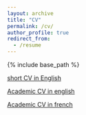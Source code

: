 ```yaml
---
layout: archive
title: "CV"
permalink: /cv/
author_profile: true
redirect_from:
  - /resume
---
```


{% include base_path %}

[short CV in English](../files/CV_TM.pdf)

[Academic CV in english](../files/cv-english-tangi-migot.pdf)

[Academic CV in french](../files/cv-francais-tangi-migot.pdf)
